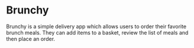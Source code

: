 # Brunchy
Brunchy is a simple delivery app which allows users to order their favorite brunch meals. They can add items to a basket, review the list of meals and then place an order.
